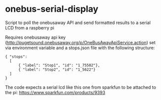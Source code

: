 # onebus-serial-display
Script to poll the onebusaway API and send formatted results to a serial LCD from a raspberry pi

Requires onebusaway api key (http://pugetsound.onebusaway.org/p/OneBusAwayApiService.action) set via environment variable and a stops.json file with the following structure:

```
{ "stops":                               
  [                                      
      { "label": "Stop1", "id": "1_75502"}, 
      { "label": "Stop2", "id": "1_5622"}   
  ]                                      
}        
```

The code expects a serial lcd like this one from sparkfun to be attached to the pi: https://www.sparkfun.com/products/9393 
